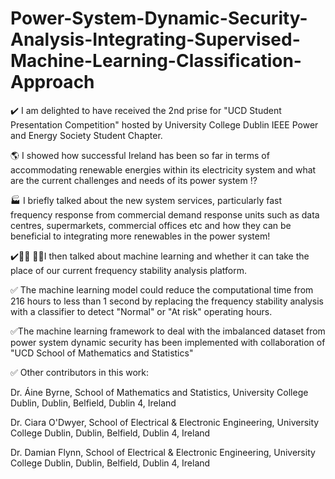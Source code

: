 # Power-System-Dynamic-Security-Analysis-Integrating-Supervised-Machine-Learning-Classification-Approach

✔️ I am delighted to have received the 2nd prise for "UCD Student Presentation Competition" hosted by University College Dublin IEEE Power and Energy Society Student Chapter.


🌎 I showed how successful Ireland has been so far in terms of accommodating renewable energies within its electricity system and what are the current challenges and needs of its power system ⁉️   

🏭 I briefly talked about the new system services, particularly fast frequency response from commercial demand response units such as data centres, supermarkets, commercial offices etc and how they can be beneficial to integrating more renewables in the power system! 

✔️👨‍💻 👷🏽I then talked about machine learning and whether it can take the place of our current frequency stability analysis platform.   

✅ The machine learning model could reduce the computational time from 216 hours to less than 1 second by replacing the frequency stability analysis with a classifier to detect "Normal" or "At risk" operating hours.  

✅The machine learning framework to deal with the imbalanced dataset from power system dynamic security has been implemented with collaboration of "UCD School of Mathematics and Statistics"

✅ Other contributors in this work: 

Dr. Áine Byrne, School of Mathematics and Statistics, University College Dublin, Dublin, Belfield, Dublin 4, Ireland

Dr. Ciara O'Dwyer, School of Electrical & Electronic Engineering, University College Dublin, Dublin, Belfield, Dublin 4, Ireland

Dr. Damian Flynn, School of Electrical & Electronic Engineering, University College Dublin, Dublin, Belfield, Dublin 4, Ireland
